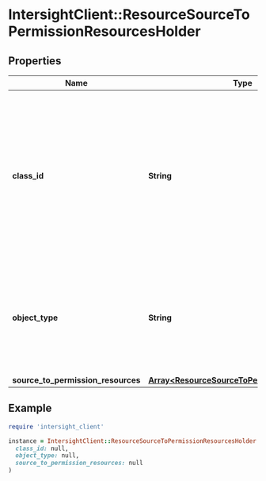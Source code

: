 # IntersightClient::ResourceSourceToPermissionResourcesHolder

## Properties

| Name | Type | Description | Notes |
| ---- | ---- | ----------- | ----- |
| **class_id** | **String** | The fully-qualified name of the instantiated, concrete type. This property is used as a discriminator to identify the type of the payload when marshaling and unmarshaling data. | [default to &#39;resource.SourceToPermissionResourcesHolder&#39;] |
| **object_type** | **String** | The fully-qualified name of the instantiated, concrete type. The value should be the same as the &#39;ClassId&#39; property. | [default to &#39;resource.SourceToPermissionResourcesHolder&#39;] |
| **source_to_permission_resources** | [**Array&lt;ResourceSourceToPermissionResources&gt;**](ResourceSourceToPermissionResources.md) |  | [optional] |

## Example

```ruby
require 'intersight_client'

instance = IntersightClient::ResourceSourceToPermissionResourcesHolder.new(
  class_id: null,
  object_type: null,
  source_to_permission_resources: null
)
```

